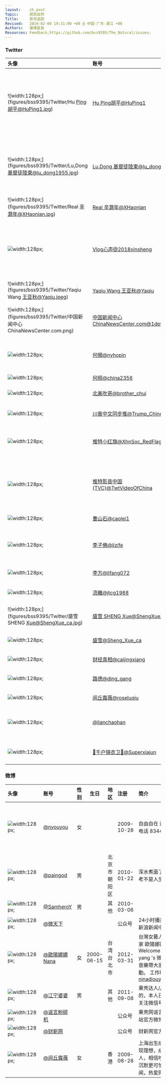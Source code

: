 ```yaml
---
layout:    zh_post
Topic:     顺其自然
Title:     账号追踪
Revised:   2019-02-08 19:31:00 +08 @ 中国-广东-湛江 +08
Authors:   璀璨星辰
Resources: Feedback,https://github.com/bss9395/The_Natural/issues;
---
```


### Twitter

| **头像**                                                     | **账号**                                                     | **注册**    | **地址**          | **简介**                                                     | **网站**                                                     |
| :----------------------------------------------------------- | :----------------------------------------------------------- | :---------- | :---------------- | :----------------------------------------------------------- | :----------------------------------------------------------- |
| ![width:128px;](figures/bss9395/Twitter/Hu Ping胡平@HuPing1.jpg) | [Hu Ping胡平@HuPing1](https://twitter.com/HuPing1)           | 2010-05     | 美国，纽约        | 生于北京，长于四川，现居美国。66年高中毕业，文革时在自办小报转载遇罗克文章；69年下乡于攀枝花市郊区；73年返回成都。78年考取北大西方哲学史研究生。79年民主墙运动中发表论言论自由。80年参加竞选，当选为海淀区人民代表。87年赴美。曾任中国民联主席（88-91），先后主持中国之春与北京之春杂志，是中国人权执行理事。 | [huping.net](http://huping.net/)                             |
| ![width:128px;](figures/bss9395/Twitter/Lu,Dong 基督徒陸東@lu_dong1955.jpg) | [Lu,Dong 基督徒陸東@lu_dong1955](https://twitter.com/lu_dong1955) | **2017-05** | New York, USA     | 昔我失喪，今被尋回；昔日眼瞎變成火眼金睛。自2007年1月起，任紐約瑞山律師樓案件經理，分管投資移民，中國企業在美設立分公司，理工科碩士以上人才移民綠卡獨家解決方案。 電話（212）431﹣1100 地址： 401 Broadway, Room 806, New York, NY 10013 |                                                              |
| ![width:128px;](figures/bss9395/Twitter/Real 辛灏年@XHaonian.jpg) | [Real 辛灏年@XHaonian](https://twitter.com/XHaonian/)        | 2017-06     |                   | a scholar                                                    |                                                              |
| ![width:128px;](figures/bss9395/Twitter/Vlog心声@2018xinsheng.jpg) | [Vlog心声@2018xinsheng](https://twitter.com/2018xinsheng/)   | 2018-04     | shanghai          | 我叫劉大聖(刘大圣)，普通刚毕业大学生。YouTube频道:Vlog心声。苏州科技大学毕业，今年10月赴美旅游。我只是我，保持独立性，想啥说啥。视频日记我连续做了大半年/视频日记，记录人生/ Yahoo邮箱liu1109895772@yahoo.com感谢支持关心[http://paypal.me/likefreedom ](https://www.paypal.me/likefreedom/) | [Vlog心声 -- YouTube](https://www.youtube.com/channel/UCaPc9GRK9FoSyqM_c7-fDgw/) |
| ![width:128px;](figures/bss9395/Twitter/Yaqiu Wang 王亚秋@Yaqiu.jpeg) | [Yaqiu Wang 王亚秋@Yaqiu](https://twitter.com/Yaqiu)         | 2009-08     |                   | China researcher for [@hrw](https://twitter.com/hrw)         | wangy@hrw.org                                                |
| ![width:128px;](figures/bss9395/Twitter/中国新闻中心 ChinaNewsCenter.com.png) | [中国新闻中心 ChinaNewsCenter.com@1dpwcom](https://twitter.com/1dpwcom) | 2009-12     | United States     | 热门新闻转推评论。请举报假新闻。希望能够FO back. 定期UNFO没有FO的账号。FO我一般FO back。一些推是本站论坛成员发布，不代表本站观点。ifb[http://chinanewscenter.com ](https://t.co/YuE16HXOx5) | [bbs.chinanewscenter.com](http://bbs.chinanewscenter.com/)   |
| ![width:128px;](figures/bss9395/Twitter/何頻@nyhopin.jpg)    | [何頻@nyhopin](https://twitter.com/nyhopin/)                 | 2017-05     | New York, USA     | 何频： 我們不是在叢林中遊戲，而是試圖建立媒體價值生態系統。 推特菜鳥（2017年3月24日），明镜老人（1991年1月1日） | [明鏡火拍 -- YouTube](https://www.youtube.com/channel/UCdKyM0XmuvQrD0o5TNhUtkQ/) |
| ![width:128px;](figures/bss9395/Twitter/何频@china2356.jpg)  | [何频@china2356](https://twitter.com/china2356/)             | 2018-01     |                   |                                                              |                                                              |
| ![width:128px;](figures/bss9395/Twitter/北美吹哥@brother_chui.jpg) | [北美吹哥@brother_chui](https://twitter.com/brother_chui/)   | 2017-04     | California, USA   | 不要听他说了什么和说了多少！ 要看他做了什么和结果如何！      |                                                              |
| ![width:128px;](figures/bss9395/Twitter/川普中文同步推@Trump_Chinese.jpg) | [川普中文同步推@Trump_Chinese](https://twitter.com/Trump_Chinese/) | 2018-09     | 美国              | 跟上美国总统川普的推特步伐，向全球华人及时展示美国总统川普的推文更新，了解川普推特治国理念！ |                                                              |
| ![width:128px;](figures/bss9395/Twitter/推特小红旗@XhnSoc_RedFlag.jpg) | [推特小红旗@XhnSoc_RedFlag](https://twitter.com/XhnSoc_RedFlag) | **2018-09** | 中国 北京         | 学习、讲习、研习，学习近平新时代中国特色社会主义思想，学习习近平总书记系列讲话，做符合社会主义核心价值观的守法公民！![🇨🇳](https://abs.twimg.com/emoji/v2/72x72/1f1e8-1f1f3.png)![🇨🇳](https://abs.twimg.com/emoji/v2/72x72/1f1e8-1f1f3.png) |                                                              |
| ![width:128px;](figures/bss9395/Twitter/推特影音中国(TVC)@TwtVideoOfChina.jpg) | [推特影音中国(TVC)@TwtVideoOfChina](https://twitter.com/TwtVideoOfChina) | 2018-05     |                   | 呼唤良知![💖](https://abs.twimg.com/emoji/v2/72x72/1f496.png)，追求真相![🔎](https://abs.twimg.com/emoji/v2/72x72/1f50e.png)。共同推动中国的自由![🆓](https://abs.twimg.com/emoji/v2/72x72/1f193.png)，民主![🙋‍♀️](https://abs.twimg.com/emoji/v2/72x72/1f64b-200d-2640-fe0f.png)![🙋‍♂️](https://abs.twimg.com/emoji/v2/72x72/1f64b-200d-2642-fe0f.png)，宪政![⚖️](https://abs.twimg.com/emoji/v2/72x72/2696.png)》![🏛️](https://abs.twimg.com/emoji/v2/72x72/1f3db.png)！ 请关注[https://t.me/TwtVideoOfChina6gd5Ev …](https://t.co/uA2Q2j8Srx) 向墙内传播！有任何要求建议请联系我： moniesoke@gmail.com。 谢谢大家的关注，支持，传播！ | [推特影音中国TVC -- YouTube](https://www.youtube.com/channel/UCILGEljvPJ70YJQQAkXhSvg/) |
| ![width:128px;](figures/bss9395/Twitter/曹山石@caolei1.jpg)  | [曹山石@caolei1](https://twitter.com/caolei1)                | 2011-05     |                   | Email：caolei214@sina.com                                    |                                                              |
| ![width:128px;](figures/bss9395/Twitter/李子佛@lizife.jpg)   | [李子佛@lizife](https://twitter.com/lizife)                  | 2011-07     | California, USA   | 这确实是个最坏的时代，所有通向自由的道路都被堵死了，而且，在可预见的将来，你都必须称颂魔鬼的狞笑，并忍受魔鬼那腐朽的散发出恶臭的呼吸。 ——约瑟夫-里（英） |                                                              |
| ![width:128px;](figures/bss9395/Twitter/李方@lifang072.jpg)  | [李方@lifang072](https://twitter.com/lifang072/)             | 2013-02     | Helsinki, Finland | 一个志愿者，民主的中国是我最大梦想。                         |                                                              |
| ![width:128px;](figures/bss9395/Twitter/流離@jtcg1988.jpg)   | [流離@jtcg1988](https://twitter.com/jtcg1988)                | 2017-06     | U.S.A             | Speak not because it is safe, but because it is right. 說話並不是因為它是安全的，而是因為它是正確的。 |                                                              |
| ![width:128px;](figures/bss9395/Twitter/盛雪 SHENG Xue@ShengXue_ca.jpg) | [盛雪 SHENG Xue@ShengXue_ca](https://twitter.com/ShengXue_ca) | 2010-02     | 加拿大            | 在权力、权威、信仰、国界、种族、性别、职业、金钱和人际关系等一切社会性标志面前的自由人。 | [blog.boxun.com/hero/shengxue/](https://blog.boxun.com/hero/shengxue/) |
| ![width:128px;](figures/bss9395/Twitter/盛雪@Sheng_Xue_ca.jpeg) | [盛雪@Sheng_Xue_ca](https://twitter.com/Sheng_Xue_ca)        | 2014-04     | 加拿大            | 在权力、权威、信仰、国界、种族、性别、职业等一切社会性标志面前的自由人。 | [blog.boxun.com/hero/shengxue/](https://blog.boxun.com/hero/shengxue/) |
| ![width:128px;](figures/bss9395/Twitter/财经真相@caijingxiang.jpg) | [财经真相@caijingxiang](https://twitter.com/caijingxiang/)   | 2014-11     |                   |                                                              |                                                              |
| ![width:128px;](figures/bss9395/Twitter/路德@ding_gang.jpg)  | [路德@ding_gang](https://twitter.com/ding_gang)              | 2014-09     | Nevada, USA       | 路德访谈—真实、接地气、热点！替普通人发声！刺穿黑暗！ 欢迎订阅“路德访谈”“路德社”油管频道。 | [路德社 - YouTube](https://www.youtube.com/channel/UCm3Ysfy0iXhGbIDTNNwLqbQ) |
| ![width:128px;](figures/bss9395/Twitter/闾丘露薇@roseluqiu.gif) | [闾丘露薇@roseluqiu](https://twitter.com/roseluqiu/)         | 2008-07     | Hong Kong         | Luwei Rose Luqiu, a former journalist , now an academic      | [roseluqiu.com](https://www.roseluqiu.com/)                  |
| ![width:128px;](figures/bss9395/Twitter/韩连潮.jpg)          | [@lianchaohan](https://twitter.com/lianchaohan)              | 2013-06     |                   | “如果不在意功劳归谁，那么你就可以做无数有益之事。” —里根 “There is no limit to the amount of good you can do if you don't care who gets the credit.” — Reagan |                                                              |
| ![width:128px;](figures/bss9395/Twitter/🐲千户锦衣卫🐲@Superxiajun.jpg) | [🐲千户锦衣卫🐲@Superxiajun](https://twitter.com/Superxiajun/) | **2017-05** | 🐲 Georgia, USA 🐲  | 蟒袍飞鱼服、无翅乌纱帽 ，金边虎皮靴、玲珑绣春刀，赫赫锦衣卫、威武震满朝！ 五毛统统拉黑！ |                                                              |

### 微博

| **头像**                                                 | **账号**                                               | **性别** | **生日**   | **地区**     | **注册**   | **简介**                                                     | **背景**                                                  | **博客**                                                     |
| :------------------------------------------------------- | :----------------------------------------------------- | :------- | ---------- | :----------- | :--------- | :----------------------------------------------------------- | :-------------------------------------------------------- | :----------------------------------------------------------- |
| ![width:128px;](figures/bss9395/Weibo/@nyouyou.jpg)      | [@nyouyou](https://weibo.com/p/1005051656918431/)      | 女       |            |              | 2009-10-28 | 自由自在 这是各种急救电话 83447/999/120                      | Princeton University 2000 》清华大学生物科学与技术系 1996 |                                                              |
| ![width:128px;](figures/bss9395/Weibo/@paingod.jpg)      | [@paingod](https://weibo.com/p/1005051433680664/)      | 男       |            | 北京市朝阳区 | 2010-01-22 | 浑水煮面了解一下。高考不是人生的全部。                       |                                                           |                                                              |
| ![width:128px;](figures/bss9395/Weibo/@SamheroY.jpg)     | [@SamheroY](https://weibo.com/p/1005051705615871/)     | 男       |            | 其他         | 2010-03-06 |                                                              |                                                           |                                                              |
| ![width:128px;](figures/bss9395/Weibo/@微天下.jpg)       | [@微天下](https://weibo.com/p/1002061893801487/)       |          |            |              | 公众号     | 24小时播报全球资讯，新浪新闻中心出品                         |                                                           |                                                              |
| ![width:128px;](figures/bss9395/Weibo/@歐陽娜娜Nana.jpg) | [@歐陽娜娜Nana](https://weibo.com/p/1003062687827715/) | 女       | 2000-06-15 | 台湾台北市   | 2012-03-31 | 台灣女藝人/大提琴演奏家 歐陽娜娜 && 👼Welcome to Nana Ou-yang 's 微博 希望能用音樂帶大家快樂和感動。 工作联系：ninadiouyang@qq.com |                                                           |                                                              |
| ![width:128px;](figures/bss9395/Weibo/@江宁婆婆.jpg)      | [@江宁婆婆](https://weibo.com/p/1005052382356540)      | 男       |            | 其他         | 2011-09-08 | 果壳达人//婆婆是大家叫的，本人已婚男。 也可关注微信号：jnpopo |                                                           |                                                              |
| ![width:128px;](figures/bss9395/Weibo/@谣言粉碎机.jpg)   | [@谣言粉碎机](https://weibo.com/p/1002061838598957/)   |          |            |              | 公众号     | 果壳网谣言粉碎机主题站官方微博。                             |                                                           |                                                              |
| ![width:128px;](figures/bss9395/Weibo/@财新网.jpg)       | [@财新网](https://weibo.com/p/1002061663937380/)       |          |            |              | 公众号     | 财新网官方微博                                               |                                                           |                                                              |
| ![width:128px;](figures/bss9395/Weibo/@闾丘露薇.jpg)     | [@闾丘露薇](https://weibo.com/p/1035051189729754/)     | 女       |            | 香港         | 2009-08-28 | 上海出生成长，香港实现理想，成为一个媒体人，相信吵闹不可怕，沉默更可怕。热爱新闻，热爱网络。 |                                                           | [http://blog.sina.com.cn/luqiuluwei](http://blog.sina.com.cn/luqiuluwei/) |
